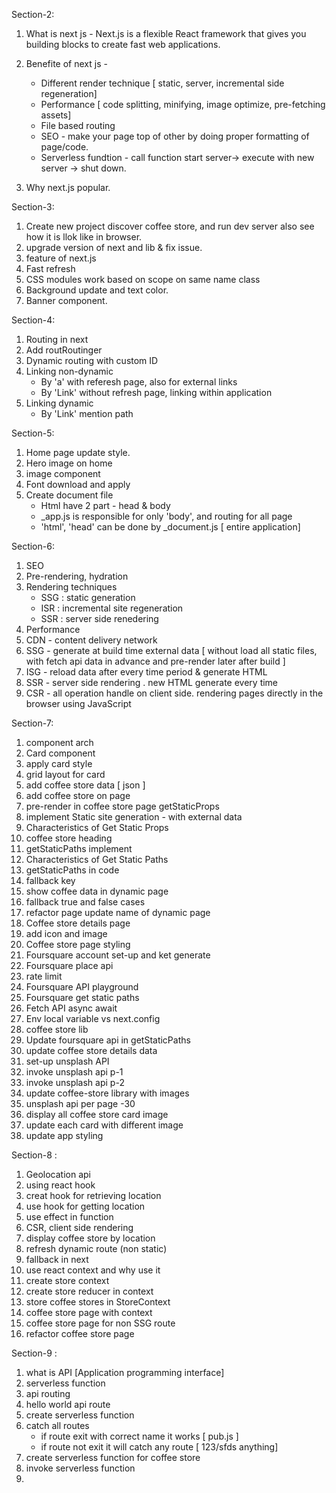 Section-2:

1. What is next js - Next.js is a flexible React framework that gives you building blocks to create fast web applications.
2. Benefite of next js -
    - Different render technique [ static, server, incremental side regeneration]
    - Performance [ code splitting, minifying, image optimize, pre-fetching assets]
    - File based routing 
    - SEO - make your page top of other by doing proper formatting of page/code.
    - Serverless fundtion - call function start server-> execute with new server -> shut down.

3. Why next.js popular.

Section-3:
    
1. Create new project discover coffee store, and run dev server also see how it is llok like in browser.
2. upgrade version of next and lib & fix issue.
3. feature of next.js 
4. Fast refresh
5. CSS modules work based on scope on same name class
6. Background update and text color.
7. Banner component.

Section-4:

1. Routing in next
2. Add routRoutinger
3. Dynamic routing with custom ID
4. Linking non-dynamic
    - By 'a' with referesh page, also for external links
    - By 'Link' without refresh page, linking within application
5. Linking dynamic
    - By 'Link' mention path

Section-5:

1. Home page update style.
2. Hero image on home
3. image component
4. Font download and apply
5. Create document file
    - Html have 2 part - head & body
    - _app.js is responsible for only 'body', and routing for all page
    - 'html', 'head' can be done by _document.js [ entire application]

Section-6:

1. SEO
2. Pre-rendering, hydration
3. Rendering techniques
    - SSG : static generation
    - ISR : incremental site regeneration
    - SSR : server side renedering
4. Performance
5. CDN - content delivery network
6. SSG - generate at build time external data [ without load all static files, with fetch api data in advance and
   pre-render later after build ]
7. ISG - reload data after every time period & generate HTML
8. SSR - server side rendering . new HTML generate every time
9. CSR - all operation handle on client side. rendering pages directly in the browser using JavaScript

Section-7:

1. component arch
2. Card component
3. apply card style
4. grid layout for card
5. add coffee store data [ json ]
6. add coffee store on page
7. pre-render in coffee store page getStaticProps
8. implement Static site generation - with external data
9. Characteristics of Get Static Props
10. coffee store heading
11. getStaticPaths implement
12. Characteristics of Get Static Paths
13. getStaticPaths in code
14. fallback key
15. show coffee data in dynamic page
16. fallback true and false cases
17. refactor page update name of dynamic page
18. Coffee store details page
19. add icon and image
20. Coffee store page styling
21. Foursquare account set-up and ket generate
22. Foursquare place api
23. rate limit
24. Foursquare API playground
25. Foursquare get static paths
26. Fetch API async await
27. Env local variable vs next.config
28. coffee store lib
29. Update foursquare api in getStaticPaths
30. update coffee store details data
31. set-up unsplash API
32. invoke unsplash api p-1
33. invoke unsplash api p-2
34. update coffee-store library with images
35. unsplash api per page -30
36. display all coffee store card image
37. update each card with different image
38. update app styling

Section-8 :

1. Geolocation api
2. using react hook
3. creat hook for retrieving location
4. use hook for getting location
5. use effect in function
6. CSR, client side rendering
7. display coffee store by location
8. refresh dynamic route (non static)
9. fallback in next
10. use react context and why use it
11. create store context
12. create store reducer in context
13. store coffee stores in StoreContext
14. coffee store page with context
15. coffee store page for non SSG route
16. refactor coffee store page

Section-9 : 

1. what is API [Application programming interface]
2. serverless function
3. api routing
4. hello world api route
5. create serverless function
6. catch all routes
    - if route exit with correct name it works [ pub.js ]
    - if route not exit it will catch any route [ 123/sfds anything]
7. create serverless function for coffee store
8. invoke serverless function
9. 
